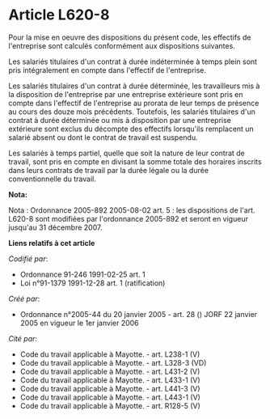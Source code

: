 # Article L620-8

Pour la mise en oeuvre des dispositions du présent code, les effectifs de l'entreprise sont calculés conformément aux
dispositions suivantes.

Les salariés titulaires d'un contrat à durée indéterminée à temps plein sont pris intégralement en compte dans l'effectif de
l'entreprise.

Les salariés titulaires d'un contrat à durée déterminée, les travailleurs mis à la disposition de l'entreprise par une
entreprise extérieure sont pris en compte dans l'effectif de l'entreprise au prorata de leur temps de présence au cours des
douze mois précédents. Toutefois, les salariés titulaires d'un contrat à durée déterminée ou mis à disposition par une
entreprise extérieure sont exclus du décompte des effectifs lorsqu'ils remplacent un salarié absent ou dont le contrat de
travail est suspendu.

Les salariés à temps partiel, quelle que soit la nature de leur contrat de travail, sont pris en compte en divisant la somme
totale des horaires inscrits dans leurs contrats de travail par la durée légale ou la durée conventionnelle du travail.

**Nota:**

Nota : Ordonnance 2005-892 2005-08-02 art. 5 : les dispositions de l'art. L620-8 sont modifiées par l'ordonnance 2005-892 et
seront en vigueur jusqu'au 31 décembre 2007.

**Liens relatifs à cet article**

_Codifié par_:

  - Ordonnance 91-246 1991-02-25 art. 1
  - Loi n°91-1379 1991-12-28 art. 1 (ratification)

_Créé par_:

  - Ordonnance n°2005-44 du 20 janvier 2005 - art. 28 () JORF 22 janvier 2005 en vigueur le 1er janvier 2006

_Cité par_:

  - Code du travail applicable à Mayotte. - art. L238-1 (V)
  - Code du travail applicable à Mayotte. - art. L328-3 (VD)
  - Code du travail applicable à Mayotte. - art. L431-2 (V)
  - Code du travail applicable à Mayotte. - art. L433-1 (V)
  - Code du travail applicable à Mayotte. - art. L441-3 (V)
  - Code du travail applicable à Mayotte. - art. L443-1 (V)
  - Code du travail applicable à Mayotte. - art. R128-5 (V)
